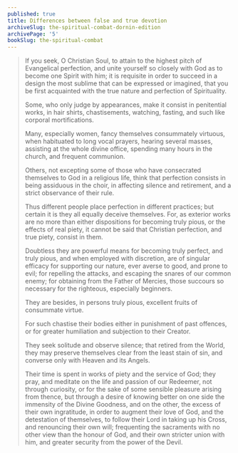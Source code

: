 ```yaml
---
published: true
title: Differences between false and true devotion
archiveSlug: the-spiritual-combat-dornin-edition
archivePage: '5'
bookSlug: the-spiritual-combat
---
```


> If you seek, O Christian Soul, to attain to the highest pitch of Evangelical perfection, and unite yourself so closely with God as to become one Spirit with him; it is requisite in order to succeed in a design the most sublime that can be expressed or imagined, that you be first acquainted with the true nature and perfection of Spirituality.
>
> Some, who only judge by appearances, make it consist in penitential works, in hair shirts, chastisements, watching, fasting, and such like corporal mortifications.
>
> Many, especially women, fancy themselves consummately virtuous, when habituated to long vocal prayers, hearing several masses, assisting at the whole divine office, spending many hours in the church, and frequent communion.
>
> Others, not excepting some of those who have consecrated themselves to God in a religious life, think that perfection consists in being assiduous in the choir, in affecting silence and retirement, and a strict observance of their rule.
>
> Thus different people place perfection in different practices; but certain it is they all equally deceive themselves. For, as exterior works are no more than either dispositions for becoming truly pious, or the effects of real piety, it cannot be said that Christian perfection, and true piety, consist in them.
>
> Doubtless they are powerful means for becoming truly perfect, and truly pious, and when employed with discretion, are of singular efficacy for supporting our nature, ever averse to good, and prone to evil; for repelling the attacks, and escaping the snares of our common enemy; for obtaining from the Father of Mercies, those succours so necessary for the righteous, especially beginners.
>
> They are besides, in persons truly pious, excellent fruits of consummate virtue.
>
> For such chastise their bodies either in punishment of past offences, or for greater humiliation and subjection to their Creator.
>
> They seek solitude and observe silence; that retired from the World, they may preserve themselves clear from the least stain of sin, and converse only with Heaven and its Angels.
>
> Their time is spent in works of piety and the service of God; they pray, and meditate on the life and passion of our Redeemer, not through curiosity, or for the sake of some sensible pleasure arising from thence, but through a desire of knowing better on one side the immensity of the Divine Goodness, and on the other, the excess of their own ingratitude, in order to augment their love of God, and the detestation of themselves, to follow their Lord in taking up his Cross, and renouncing their own will; frequenting the sacraments with no other view than the honour of God, and their own stricter union with him, and greater security from the power of the Devil.
